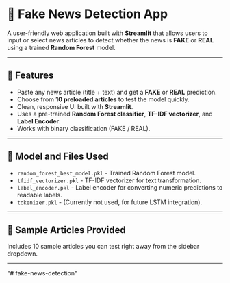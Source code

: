 # 📰 Fake News Detection App

A user-friendly web application built with **Streamlit** that allows users to input or select news articles to detect whether the news is **FAKE** or **REAL** using a trained **Random Forest** model.

---

## 🚀 Features

- Paste any news article (title + text) and get a **FAKE** or **REAL** prediction.
- Choose from **10 preloaded articles** to test the model quickly.
- Clean, responsive UI built with **Streamlit**.
- Uses a pre-trained **Random Forest classifier**, **TF-IDF vectorizer**, and **Label Encoder**.
- Works with binary classification (FAKE / REAL).

---

## 🧠 Model and Files Used

- `random_forest_best_model.pkl` - Trained Random Forest model.
- `tfidf_vectorizer.pkl` - TF-IDF vectorizer for text transformation.
- `label_encoder.pkl` - Label encoder for converting numeric predictions to readable labels.
- `tokenizer.pkl` - (Currently not used, for future LSTM integration).

---

## 🧪 Sample Articles Provided

Includes 10 sample articles you can test right away from the sidebar dropdown.

---
"# fake-news-detection" 
